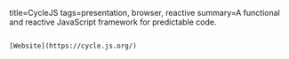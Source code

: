 title=CycleJS
tags=presentation, browser, reactive
summary=A functional and reactive JavaScript framework for predictable code.
~~~~~~

[Website](https://cycle.js.org/)

